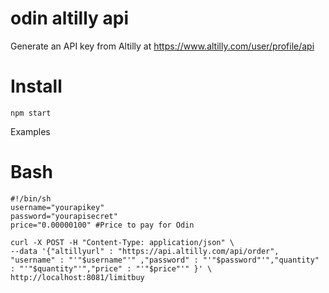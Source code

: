 # odin altilly api

Generate an API key from Altilly at https://www.altilly.com/user/profile/api

# Install
```
npm start
```

Examples

# Bash
```
#!/bin/sh
username="yourapikey"
password="yourapisecret"
price="0.00000100" #Price to pay for Odin

curl -X POST -H "Content-Type: application/json" \
--data '{"altillyurl" : "https://api.altilly.com/api/order", "username" : "'"$username"'" ,"password" : "'"$password"'","quantity" : "'"$quantity"'","price" : "'"$price"'" }' \
http://localhost:8081/limitbuy
```
